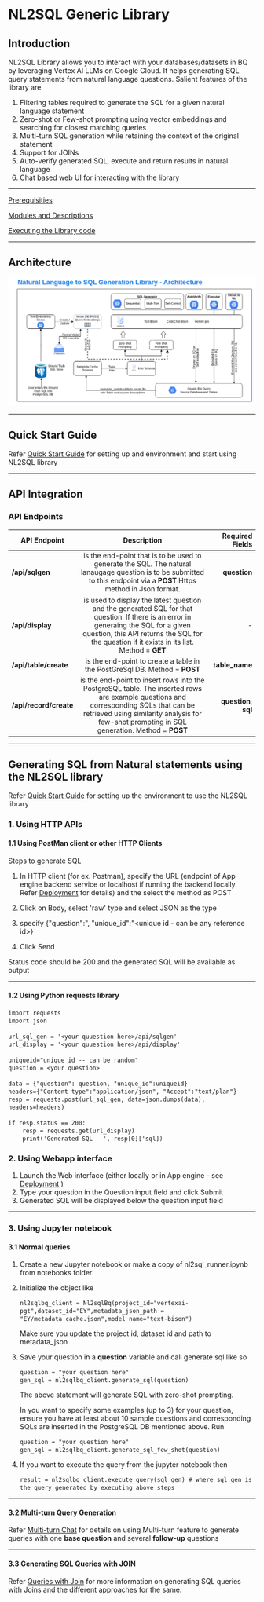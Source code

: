 # NL2SQL Generic Library


## Introduction

NL2SQL Library allows you to interact with your databases/datasets in BQ by leveraging Vertex AI LLMs on Google Cloud. It helps generating SQL query statements from natural language questions.  Salient features of the library are

1. Filtering tables required to generate the SQL for a given natural language statement
2. Zero-shot or Few-shot prompting using vector embeddings and searching for closest matching queries
3. Multi-turn SQL generation while retaining the context of the original statement
4. Support for JOINs
5. Auto-verify generated SQL, execute and return results in natural language
6. Chat based web UI for interacting with the library

___

[Prerequisities](prerequisites.md)

[Modules and Descriptions](under_the_hood.md)

[Executing the Library code](deployment.md)

___

## Architecture



![Nl2SqlLibrary Archiecture](nl2sql_generic_library_arch.png)
___

## Quick Start Guide

Refer [Quick Start Guide](QuickStart.md) for setting up and environment and start using NL2SQL library

___

## API Integration

### API Endpoints 

| API Endpoint   |      Description      |  Required Fields |
|-------------|:---------------------:|-------------------:|
| **/api/sqlgen** |is the end-point that is to be used to generate the SQL.  The natural lanaugage question is to be submitted to this endpoint via a **POST** Https method in Json format. |**question** |  
|**/api/display** | is used to display the latest question and the generated SQL for that question.  If there is an error in generaing the SQL for a given question, this API returns the SQL for the question if it exists in its list. Method = **GET**| - |
 |**/api/table/create** |is the end-point to create a table in the PostGreSql DB. Method = **POST**  |**table_name** | 
 | **/api/record/create**| is the end-point to insert rows into the PostgreSQL table.  The inserted rows are example questions and corresponding SQLs that can be retrieved using similarity analysis for few-shot prompting in SQL generation. Method = **POST** | **question**,  **sql**|

___

## Generating SQL from Natural statements using the NL2SQL library

Refer [Quick Start Guide](QuickStart.md) for setting up the environment to use the NL2SQL library

### 1. Using HTTP APIs

#### 1.1 Using PostMan client or other HTTP Clients

Steps to generate SQL
1. In HTTP client (for ex. Postman), specify the URL (endpoint of App engine backend service or localhost if running the backend locally. Refer [Deployment](deployment.md) for details) and the select the method as POST

2. Click on Body, select 'raw' type and select JSON as the type

3. specify {"question":"<youur question>, "unique_id":"<unique id - can be any reference id>}

4. Click Send

Status code should be 200 and the generated SQL will be available as output 

___

#### 1.2 Using Python requests library

```code
import requests
import json

url_sql_gen = '<your quuestion here>/api/sqlgen'
url_display = '<your quuestion here>/api/display'

uniqueid="unique id -- can be random"
question = <your question>

data = {"question": question, "unique_id":uniqueid}
headers={"Content-type":"application/json", "Accept":"text/plan"}
resp = requests.post(url_sql_gen, data=json.dumps(data), headers=headers)

if resp.status == 200:
    resp = requests.get(url_display)
    print('Generated SQL - ', resp[0]['sql])

```


### 2. Using Webapp interface

1. Launch the Web interface (either locally or in App engine - see [Deployment](deployment.md) )
2. Type your question in the Question input field and click Submit
3. Generated SQL will be displayed below the question input field

___

### 3. Using Jupyter notebook

#### 3.1 Normal queries

1. Create a new Jupyter notebook or make a copy of nl2sql_runner.ipynb from notebooks folder

2. Initialize the object like 
    ```code
    nl2sqlbq_client = Nl2sqlBq(project_id="vertexai-pgt",dataset_id="EY",metadata_json_path = "EY/metadata_cache.json",model_name="text-bison")
    ```
    Make sure you update the project id, dataset id and path to metadata_json

3. Save your question in a **question** variable and call generate sql like so

    ```code
    question = "your question here"
    gen_sql = nl2sqlbq_client.generate_sql(question)
    ```

    The above statement will generate SQL with zero-shot prompting.

    In you want to specify some examples (up to 3) for your question, ensure you have at least about 10 sample questions and corresponding SQLs are inserted in the PostgreSQL DB mentioned above.  Run

    ```code
    question = "your question here"
    gen_sql = nl2sqlbq_client.generate_sql_few_shot(question)
    ```

4. If you want to execute the query from the jupyter notebook then

    ```code
    result = nl2sqlbq_client.execute_query(sql_gen) # where sql_gen is the query generated by executing above steps
    ```

___

#### 3.2 Multi-turn Query Generation

Refer [Multi-turn Chat](Multi-turn_chat.md) for details on using Multi-turn feature to generate queries with one **base question** and several **follow-up** questions

___

#### 3.3 Generating SQL Queries with JOIN

Refer [Queries with Join](queries_with_joins.md) for more information on generating SQL queries with Joins and the different approaches for the same.

